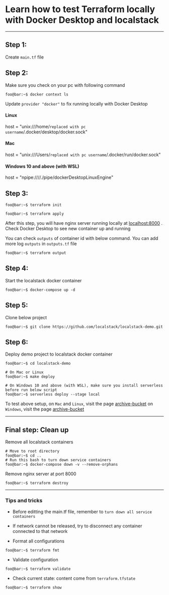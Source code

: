 # Learn how to test Terraform locally with Docker Desktop and localstack

----------

## Step 1:
Create `main.tf` file

## Step 2:
Make sure you check on your pc with following command
```console
foo@bar:~$ docker context ls
```
Update `provider "docker"` to fix running locally with Docker Desktop
#### Linux
host = "unix:///home/`replaced with pc username`/.docker/desktop/docker.sock"
#### Mac
host = "unix:///Users/`replaced with pc username`/.docker/run/docker.sock"
#### Windows 10 and above (with WSL)
host = "npipe:////./pipe/dockerDesktopLinuxEngine"

## Step 3:
```console
foo@bar:~$ terraform init

foo@bar:~$ terraform apply
```
After this step, you will have nginx server running locally at [localhost:8000](http://localhost:8000) . Check Docker Desktop to see new container up and running

You can check `outputs` of container id with below command. You can add more log `outputs` in `outputs.tf` file
```console
foo@bar:~$ terraform output
```

## Step 4:
Start the localstack docker container
```console
foo@bar:~$ docker-compose up -d
```

## Step 5:
Clone below project
```console
foo@bar:~$ git clone https://github.com/localstack/localstack-demo.git
```

## Step 6:
Deploy demo project to localstack docker container
```console
foo@bar:~$ cd localstack-demo
```
```console
# On Mac or Linux
foo@bar:~$ make deploy

# On Windows 10 and above (with WSL), make sure you install serverless before run below script
foo@bar:~$ serverless deploy --stage local
```

To test above setup,
on `Mac` and `Linux`, visit the page [archive-bucket](http://localhost:4566/archive-bucket/index.html)
on `Windows`, visit the page [archive-bucket](http://localhost:4566/archive-bucket/demo/web/index.html)

----------
## Final step: Clean up
Remove all localstack containers
```console
# Move to root directory
foo@bar:~$ cd ..
# Run this bash to turn down service containers
foo@bar:~$ docker-compose down -v --remove-orphans
```

Remove nginx server at port 8000
```console
foo@bar:~$ terraform destroy
```

----------
### Tips and tricks
- Before editting the main.tf file, remember to `turn down all service containers`
- If network cannot be released, try to disconnect any container connected to that network

- Format all configurations
```console
foo@bar:~$ terraform fmt
```

- Validate configuration
```console
foo@bar:~$ terraform validate
```

- Check current state: content come from `terraform.tfstate`
```console
foo@bar:~$ terraform show
```